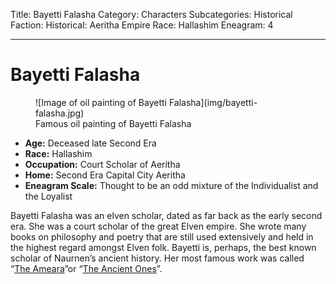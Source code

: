 Title: Bayetti Falasha
Category: Characters
Subcategories: Historical
Faction: Historical: Aeritha Empire
Race: Hallashim
Eneagram: 4

---
# Bayetti Falasha

<div class="wrap-right-img">
<figure class="pic-banner">
![Image of oil painting of Bayetti Falasha](img/bayetti-falasha.jpg)
<figcaption>Famous oil painting of Bayetti Falasha</figcaption>
</figure>
</div>


-   **Age:** Deceased late Second Era
-   **Race:** Hallashim
-   **Occupation:** Court Scholar of Aeritha
-   **Home:** Second Era Capital City Aeritha
-   **Eneagram Scale:** Thought to be an odd mixture of the Individualist and the Loyalist

Bayetti Falasha was an elven scholar, dated as far back as the early second era. She was a court scholar of the great Elven empire. She wrote many books on philosophy and poetry that are still used extensively and held in the highest regard amongst Elven folk. Bayetti is, perhaps, the best known scholar of Naurnen&rsquo;s ancient history. Her most famous work was called &ldquo;[The Ameara](../Books/the-ancient-ones.md)&rdquo;or &ldquo;[The Ancient Ones](../Books/the-ancient-ones.md)&rdquo;.

<br style="clear:both;" />

